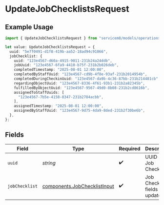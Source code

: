 # UpdateJobChecklistsRequest

## Example Usage

```typescript
import { UpdateJobChecklistsRequest } from "servicem8/models/operations";

let value: UpdateJobChecklistsRequest = {
  uuid: "5e7f0491-d1f8-419b-aa52-18ad94c91066",
  jobChecklist: {
    uuid: "123e4567-d60a-4915-9011-231b24a24ddb",
    jobUuid: "123e4567-6fa9-4410-b75f-231b2b026deb",
    completedTimestamp: "2025-08-01 12:00:00",
    completedByStaffUuid: "123e4567-cd9b-4f8e-93af-231b2014954b",
    completedDuringCheckinUuid: "123e4567-da9b-4c36-87bb-231b214481cb",
    regardingObjectUuid: "123e4567-8336-4f61-93b1-231b2a82345b",
    fulfilledByObjectUuid: "123e4567-9567-49d0-8b08-231b2cd8616b",
    assignedToStaffUuids: [
      "123e4567-7b5e-4158-8347-231b2784acbb",
    ],
    assignedTimestamp: "2025-08-01 12:00:00",
    assignedByStaffUuid: "123e4567-9d75-4da9-8ded-231b2f30be6b",
  },
};
```

## Fields

| Field                                                                        | Type                                                                         | Required                                                                     | Description                                                                  |
| ---------------------------------------------------------------------------- | ---------------------------------------------------------------------------- | ---------------------------------------------------------------------------- | ---------------------------------------------------------------------------- |
| `uuid`                                                                       | *string*                                                                     | :heavy_check_mark:                                                           | UUID of the Job Checklist                                                    |
| `jobChecklist`                                                               | [components.JobChecklistInput](../../models/components/jobchecklistinput.md) | :heavy_check_mark:                                                           | Job Checklist fields to update                                               |